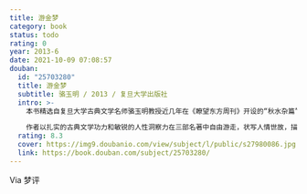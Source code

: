 ```yaml
---
title: 游金梦
category: book
status: todo
rating: 0
year: 2013-6
date: 2021-10-09 07:08:57
douban:
  id: "25703280"
  title: 游金梦
  subtitle: 骆玉明 / 2013 / 复旦大学出版社
  intro: >-
    本书精选自复旦大学古典文学名师骆玉明教授近几年在《瞭望东方周刊》开设的“秋水杂篇”专栏，是其漫谈《西游记》、《金瓶梅》和《红楼梦》这三部他最喜欢的古典小说的随札。每篇文章均短小精悍，标题大多洗练幽默，语言也沿袭了典型的“骆式风格”，力求浅达而不失其旨。除了从独特的视角剖析唐僧、猪八戒、西门庆、潘金莲、贾宝玉、王熙凤等这些主要人物之外，还尤其关注到了牛魔王、西王母、宋慧莲、常峙节、彩霞、王子腾等一般易被人忽视的次要人物。

    作者以扎实的古典文学功力和敏锐的人性洞察力在三部名著中自由游走，状写人情世故，描摹社会百态，文史典故信手拈来，体现了对这三部小说的精妙审思和深刻感悟。在作者眼里，“游、金、梦”，即游戏与幻想、金钱与欲望、爱情之梦，是这三部小说的核心内容，它们合奏起来是激荡的生命乐章，通向新的广阔天地。
  rating: 8.3
  cover: https://img9.doubanio.com/view/subject/l/public/s27980086.jpg
  link: https://book.douban.com/subject/25703280/
---
```


Via 梦评
